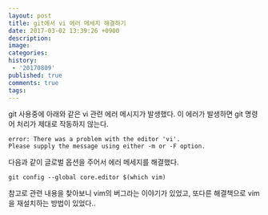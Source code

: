 ```yaml
---
layout: post
title: git에서 vi 에러 메세지 해결하기
date: 2017-03-02 13:39:26 +0900
description: 
image: 
categories: 
history: 
 - '20170809'
published: true
comments: true
tags:
---
```


git 사용중에 아래와 같은 vi 관련 에러 메시지가 발생했다. 이 에러가 발생하면 git 명령어 처리가 제대로 작동하지 않는다.

```
error: There was a problem with the editor 'vi'.
Please supply the message using either -m or -F option.
```

다음과 같이 글로벌 옵션을 주어서 에러 메세지를 해결했다.

```
git config --global core.editor $(which vim)
```

참고로 관련 내용을 찾아보니 vim의 버그라는 이야기가 있었고, 또다른 해결책으로 vim을 재설치하는 방법이 있었다..